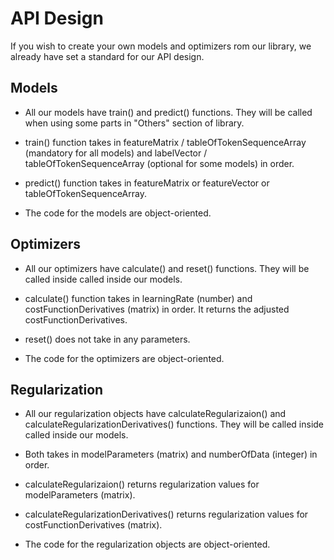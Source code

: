 # API Design

If you wish to create your own models and optimizers rom our library, we already have set a standard for our API design.

## Models

* All our models have train() and predict() functions. They will be called when using some parts in "Others" section of library.

* train() function takes in featureMatrix / tableOfTokenSequenceArray (mandatory for all models) and labelVector / tableOfTokenSequenceArray  (optional for some models) in order.
  
* predict() function takes in featureMatrix or featureVector or tableOfTokenSequenceArray.

* The code for the models are object-oriented.

## Optimizers

* All our optimizers have calculate() and reset() functions. They will be called inside called inside our models.

* calculate() function takes in learningRate (number) and costFunctionDerivatives (matrix) in order. It returns the adjusted costFunctionDerivatives.

* reset() does not take in any parameters.

* The code for the optimizers are object-oriented.

## Regularization

* All our regularization objects have calculateRegularizaion() and calculateRegularizationDerivatives() functions. They will be called inside called inside our models.

* Both takes in modelParameters (matrix) and numberOfData (integer) in order.

* calculateRegularizaion() returns regularization values for modelParameters (matrix).

* calculateRegularizationDerivatives() returns regularization values for costFunctionDerivatives (matrix).

* The code for the regularization objects are object-oriented.

